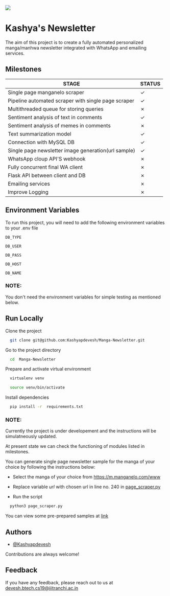 ![](https://i.pinimg.com/564x/2b/ae/61/2bae615a911d23480f38c430b5d287fd.jpg)

# Kashya's Newsletter

The aim of this project is to create a fully automated personalized manga/manhwa 
newsletter integrated with WhatsApp and emailing services.




## Milestones



STAGE | STATUS 
--- | --- 
Single page manganelo scraper | &check;
Pipeline automated scraper with single page scraper | &check;
Multithreaded queue for storing queries | &cross;
Sentiment analysis of text in comments | &check;
Sentiment analysis of memes in comments | &cross;
Text summarization model | &check;
Connection with MySQL DB | &check;
Single page newsletter image generation(url sample)| &check;
WhatsApp cloup API'S webhook  |&cross;
Fully concurrent final WA client  | &cross;
Flask API between client and DB | &cross;
Emailing services |&cross;
Improve Logging |&cross;







## Environment Variables

To run this project, you will need to add the following environment variables to your .env file

`DB_TYPE` 

`DB_USER`

`DB_PASS`

`DB_HOST`

`DB_NAME`

### NOTE:
 You don't need the environment variables for simple testing as mentioned below.


## Run Locally

Clone the project

```bash
  git clone git@github.com:Kashyapdevesh/Manga-Newsletter.git
```

Go to the project directory

```bash
  cd  Manga-Newsletter
```

Prepare and activate virtual environment 

```bash
  virtualenv venv

  source venv/bin/activate
```

Install dependencies

```bash
  pip install -r  requirements.txt 

```

### NOTE:
Currently the project is under developement and the instructions will
be simulatneously updated.

At present state we can check the functioning of modules listed in milestones.

You can generate single page newsletter sample for the manga of your choice 
by following the instructions below:

* Select the manga of your choice from https://m.manganelo.com/www 

* Replace variable *url* with chosen url in line no. 240 in [page_scraper.py](../main/page_scraper.py)

* Run the script

```bash
  python3 page_scraper.py
```

You can view some pre-prepared samples at [link](https://github.com/Kashyapdevesh/Manga-Newsletter/tree/main/test_samples)


## Authors

- [@Kashyapdevesh](https://github.com/Kashyapdevesh)

Contributions are always welcome!


## Feedback

If you have any feedback, please reach out to us at devesh.btech.cs19@iiitranchi.ac.in


